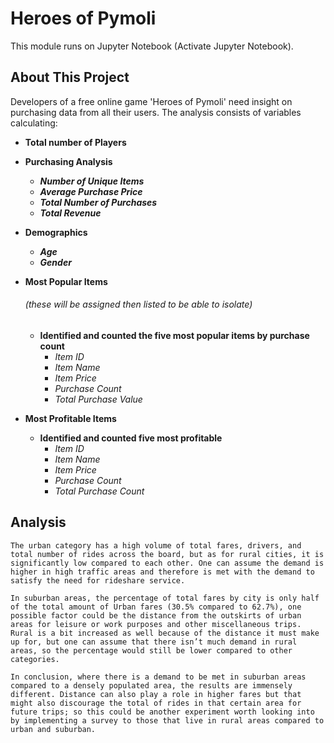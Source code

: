 # Heroes of Pymoli 
This module runs on Jupyter Notebook (Activate Jupyter Notebook).

## About This Project
Developers of a free online game 'Heroes of Pymoli' need insight on purchasing data from all their users. The analysis consists of variables calculating:
- **Total number of Players**
- **Purchasing Analysis**
     - **_Number of Unique Items_**
     - **_Average Purchase Price_**
     - **_Total Number of Purchases_**
     - **_Total Revenue_** 

- **Demographics**
  - **_Age_**
  - **_Gender_**
  
- **Most Popular Items** 
    ###### _(these will be assigned then listed to be able to isolate)_ 
  - **Identified and counted the five most popular items by purchase count**
    - _Item ID_
    - _Item Name_
    - _Item Price_
    - _Purchase Count_
    - _Total Purchase Value_
    
- **Most Profitable Items**
  - **Identified and counted five most profitable**
    - _Item ID_
    - _Item Name_
    - _Item Price_
    - _Purchase Count_
    - _Total Purchase Count_
    
## Analysis
	The urban category has a high volume of total fares, drivers, and total number of rides across the board, but as for rural cities, it is significantly low compared to each other. One can assume the demand is higher in high traffic areas and therefore is met with the demand to satisfy the need for rideshare service.
    
	In suburban areas, the percentage of total fares by city is only half of the total amount of Urban fares (30.5% compared to 62.7%), one possible factor could be the distance from the outskirts of urban areas for leisure or work purposes and other miscellaneous trips. Rural is a bit increased as well because of the distance it must make up for, but one can assume that there isn’t much demand in rural areas, so the percentage would still be lower compared to other categories.

	In conclusion, where there is a demand to be met in suburban areas compared to a densely populated area, the results are immensely different. Distance can also play a role in higher fares but that might also discourage the total of rides in that certain area for future trips; so this could be another experiment worth looking into by implementing a survey to those that live in rural areas compared to urban and suburban.


